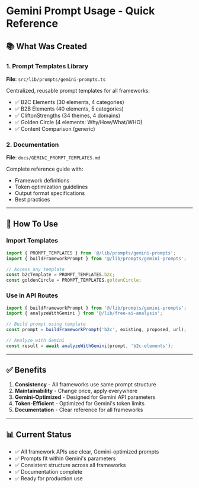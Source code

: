 # Gemini Prompt Usage - Quick Reference

## 📚 **What Was Created**

### 1. **Prompt Templates Library**
**File**: `src/lib/prompts/gemini-prompts.ts`

Centralized, reusable prompt templates for all frameworks:
- ✅ B2C Elements (30 elements, 4 categories)
- ✅ B2B Elements (40 elements, 5 categories)
- ✅ CliftonStrengths (34 themes, 4 domains)
- ✅ Golden Circle (4 elements: Why/How/What/WHO)
- ✅ Content Comparison (generic)

### 2. **Documentation**
**File**: `docs/GEMINI_PROMPT_TEMPLATES.md`

Complete reference guide with:
- Framework definitions
- Token optimization guidelines
- Output format specifications
- Best practices

---

## 🚀 **How To Use**

### Import Templates
```typescript
import { PROMPT_TEMPLATES } from '@/lib/prompts/gemini-prompts';
import { buildFrameworkPrompt } from '@/lib/prompts/gemini-prompts';

// Access any template
const b2cTemplate = PROMPT_TEMPLATES.b2c;
const goldenCircle = PROMPT_TEMPLATES.goldenCircle;
```

### Use in API Routes
```typescript
import { buildFrameworkPrompt } from '@/lib/prompts/gemini-prompts';
import { analyzeWithGemini } from '@/lib/free-ai-analysis';

// Build prompt using template
const prompt = buildFrameworkPrompt('b2c', existing, proposed, url);

// Analyze with Gemini
const result = await analyzeWithGemini(prompt, 'b2c-elements');
```

---

## ✅ **Benefits**

1. **Consistency** - All frameworks use same prompt structure
2. **Maintainability** - Change once, apply everywhere
3. **Gemini-Optimized** - Designed for Gemini API parameters
4. **Token-Efficient** - Optimized for Gemini's token limits
5. **Documentation** - Clear reference for all frameworks

---

## 📊 **Current Status**

- ✅ All framework APIs use clear, Gemini-optimized prompts
- ✅ Prompts fit within Gemini's parameters
- ✅ Consistent structure across all frameworks
- ✅ Documentation complete
- ✅ Ready for production use
